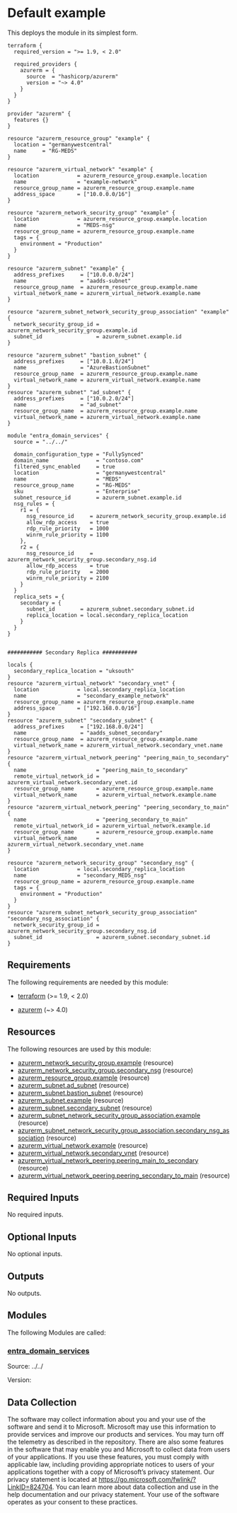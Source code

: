 <!-- BEGIN_TF_DOCS -->
<!-- Code generated by terraform-docs. DO NOT EDIT. -->
# Default example

This deploys the module in its simplest form.

```hcl
terraform {
  required_version = ">= 1.9, < 2.0"

  required_providers {
    azurerm = {
      source  = "hashicorp/azurerm"
      version = "~> 4.0"
    }
  }
}

provider "azurerm" {
  features {}
}

resource "azurerm_resource_group" "example" {
  location = "germanywestcentral"
  name     = "RG-MEDS"
}

resource "azurerm_virtual_network" "example" {
  location            = azurerm_resource_group.example.location
  name                = "example-network"
  resource_group_name = azurerm_resource_group.example.name
  address_space       = ["10.0.0.0/16"]
}

resource "azurerm_network_security_group" "example" {
  location            = azurerm_resource_group.example.location
  name                = "MEDS-nsg"
  resource_group_name = azurerm_resource_group.example.name
  tags = {
    environment = "Production"
  }
}

resource "azurerm_subnet" "example" {
  address_prefixes     = ["10.0.0.0/24"]
  name                 = "aadds-subnet"
  resource_group_name  = azurerm_resource_group.example.name
  virtual_network_name = azurerm_virtual_network.example.name
}

resource "azurerm_subnet_network_security_group_association" "example" {
  network_security_group_id = azurerm_network_security_group.example.id
  subnet_id                 = azurerm_subnet.example.id
}

resource "azurerm_subnet" "bastion_subnet" {
  address_prefixes     = ["10.0.1.0/24"]
  name                 = "AzureBastionSubnet"
  resource_group_name  = azurerm_resource_group.example.name
  virtual_network_name = azurerm_virtual_network.example.name
}
resource "azurerm_subnet" "ad_subnet" {
  address_prefixes     = ["10.0.2.0/24"]
  name                 = "ad_subnet"
  resource_group_name  = azurerm_resource_group.example.name
  virtual_network_name = azurerm_virtual_network.example.name
}

module "entra_domain_services" {
  source = "../../"

  domain_configuration_type = "FullySynced"
  domain_name               = "contoso.com"
  filtered_sync_enabled     = true
  location                  = "germanywestcentral"
  name                      = "MEDS"
  resource_group_name       = "RG-MEDS"
  sku                       = "Enterprise"
  subnet_resource_id        = azurerm_subnet.example.id
  nsg_rules = {
    r1 = {
      nsg_resource_id     = azurerm_network_security_group.example.id
      allow_rdp_access    = true
      rdp_rule_priority   = 1000
      winrm_rule_priority = 1100
    },
    r2 = {
      nsg_resource_id     = azurerm_network_security_group.secondary_nsg.id
      allow_rdp_access    = true
      rdp_rule_priority   = 2000
      winrm_rule_priority = 2100
    }
  }
  replica_sets = {
    secondary = {
      subnet_id        = azurerm_subnet.secondary_subnet.id
      replica_location = local.secondary_replica_location
    }
  }
}


########### Secondary Replica ###########

locals {
  secondary_replica_location = "uksouth"
}
resource "azurerm_virtual_network" "secondary_vnet" {
  location            = local.secondary_replica_location
  name                = "secondary_example_network"
  resource_group_name = azurerm_resource_group.example.name
  address_space       = ["192.168.0.0/16"]
}
resource "azurerm_subnet" "secondary_subnet" {
  address_prefixes     = ["192.168.0.0/24"]
  name                 = "aadds_subnet_secondary"
  resource_group_name  = azurerm_resource_group.example.name
  virtual_network_name = azurerm_virtual_network.secondary_vnet.name
}
resource "azurerm_virtual_network_peering" "peering_main_to_secondary" {
  name                      = "peering_main_to_secondary"
  remote_virtual_network_id = azurerm_virtual_network.secondary_vnet.id
  resource_group_name       = azurerm_resource_group.example.name
  virtual_network_name      = azurerm_virtual_network.example.name
}
resource "azurerm_virtual_network_peering" "peering_secondary_to_main" {
  name                      = "peering_secondary_to_main"
  remote_virtual_network_id = azurerm_virtual_network.example.id
  resource_group_name       = azurerm_resource_group.example.name
  virtual_network_name      = azurerm_virtual_network.secondary_vnet.name
}

resource "azurerm_network_security_group" "secondary_nsg" {
  location            = local.secondary_replica_location
  name                = "secondary_MEDS_nsg"
  resource_group_name = azurerm_resource_group.example.name
  tags = {
    environment = "Production"
  }
}
resource "azurerm_subnet_network_security_group_association" "secondary_nsg_association" {
  network_security_group_id = azurerm_network_security_group.secondary_nsg.id
  subnet_id                 = azurerm_subnet.secondary_subnet.id
}
```

<!-- markdownlint-disable MD033 -->
## Requirements

The following requirements are needed by this module:

- <a name="requirement_terraform"></a> [terraform](#requirement\_terraform) (>= 1.9, < 2.0)

- <a name="requirement_azurerm"></a> [azurerm](#requirement\_azurerm) (~> 4.0)

## Resources

The following resources are used by this module:

- [azurerm_network_security_group.example](https://registry.terraform.io/providers/hashicorp/azurerm/latest/docs/resources/network_security_group) (resource)
- [azurerm_network_security_group.secondary_nsg](https://registry.terraform.io/providers/hashicorp/azurerm/latest/docs/resources/network_security_group) (resource)
- [azurerm_resource_group.example](https://registry.terraform.io/providers/hashicorp/azurerm/latest/docs/resources/resource_group) (resource)
- [azurerm_subnet.ad_subnet](https://registry.terraform.io/providers/hashicorp/azurerm/latest/docs/resources/subnet) (resource)
- [azurerm_subnet.bastion_subnet](https://registry.terraform.io/providers/hashicorp/azurerm/latest/docs/resources/subnet) (resource)
- [azurerm_subnet.example](https://registry.terraform.io/providers/hashicorp/azurerm/latest/docs/resources/subnet) (resource)
- [azurerm_subnet.secondary_subnet](https://registry.terraform.io/providers/hashicorp/azurerm/latest/docs/resources/subnet) (resource)
- [azurerm_subnet_network_security_group_association.example](https://registry.terraform.io/providers/hashicorp/azurerm/latest/docs/resources/subnet_network_security_group_association) (resource)
- [azurerm_subnet_network_security_group_association.secondary_nsg_association](https://registry.terraform.io/providers/hashicorp/azurerm/latest/docs/resources/subnet_network_security_group_association) (resource)
- [azurerm_virtual_network.example](https://registry.terraform.io/providers/hashicorp/azurerm/latest/docs/resources/virtual_network) (resource)
- [azurerm_virtual_network.secondary_vnet](https://registry.terraform.io/providers/hashicorp/azurerm/latest/docs/resources/virtual_network) (resource)
- [azurerm_virtual_network_peering.peering_main_to_secondary](https://registry.terraform.io/providers/hashicorp/azurerm/latest/docs/resources/virtual_network_peering) (resource)
- [azurerm_virtual_network_peering.peering_secondary_to_main](https://registry.terraform.io/providers/hashicorp/azurerm/latest/docs/resources/virtual_network_peering) (resource)

<!-- markdownlint-disable MD013 -->
## Required Inputs

No required inputs.

## Optional Inputs

No optional inputs.

## Outputs

No outputs.

## Modules

The following Modules are called:

### <a name="module_entra_domain_services"></a> [entra\_domain\_services](#module\_entra\_domain\_services)

Source: ../../

Version:

<!-- markdownlint-disable-next-line MD041 -->
## Data Collection

The software may collect information about you and your use of the software and send it to Microsoft. Microsoft may use this information to provide services and improve our products and services. You may turn off the telemetry as described in the repository. There are also some features in the software that may enable you and Microsoft to collect data from users of your applications. If you use these features, you must comply with applicable law, including providing appropriate notices to users of your applications together with a copy of Microsoft’s privacy statement. Our privacy statement is located at <https://go.microsoft.com/fwlink/?LinkID=824704>. You can learn more about data collection and use in the help documentation and our privacy statement. Your use of the software operates as your consent to these practices.
<!-- END_TF_DOCS -->